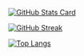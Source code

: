 [![GitHub Stats Card](https://github-readme-stats.vercel.app/api?username=mirhec&count_private=true&show_icons=true&theme=gruvbox)](https://github.com/anuraghazra/github-readme-stats)

[![GitHub Streak](https://streak-stats.demolab.com?user=mirhec&theme=gruvbox)](https://git.io/streak-stats)

[![Top Langs](https://github-readme-stats.vercel.app/api/top-langs/?username=mirhec&theme=gruvbox&layout=compact)](https://github.com/anuraghazra/github-readme-stats)

<!--
**mirhec/mirhec** is a ✨ _special_ ✨ repository because its `README.md` (this file) appears on your GitHub profile.

Here are some ideas to get you started:

- 🔭 I’m currently working on ...
- 🌱 I’m currently learning ...
- 👯 I’m looking to collaborate on ...
- 🤔 I’m looking for help with ...
- 💬 Ask me about ...
- 📫 How to reach me: ...
- 😄 Pronouns: ...
- ⚡ Fun fact: ...
-->

